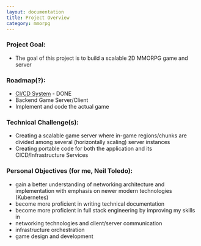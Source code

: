 ```yaml
---
layout: documentation
title: Project Overview
category: mmorpg
---
```


### Project Goal:
* The goal of this project is to build a scalable 2D MMORPG game and server

### Roadmap(?):
* [CI/CD System](/blog/mmorpg/CICD-Overview) - DONE
* Backend Game Server/Client
* Implement and code the actual game

### Technical Challenge(s):
* Creating a scalable game server where in-game regions/chunks are divided among several (horizontally scaling) server instances
* Creating portable code for both the application and its CICD/Infrastructure Services

### Personal Objectives (for me, Neil Toledo):
* gain a better understanding of networking architecture and implementation with emphasis on newer modern technologies (Kubernetes)
* become more proficient in writing technical documentation
* become more proficient in full stack engineering by improving my skills in
* networking technologies and client/server communication
* infrastructure orchestration
* game design and development